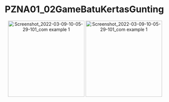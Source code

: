 # PZNA01_02GameBatuKertasGunting

<p align="center">
<img width="240" alt="Screenshot_2022-03-09-10-05-29-101_com example 1" src="https://user-images.githubusercontent.com/32328761/168956577-5997e303-f883-4102-9945-2b1b2228d521.jpg">
  <img width="240" alt="Screenshot_2022-03-09-10-05-29-101_com example 1" src="https://user-images.githubusercontent.com/32328761/168956588-f0051298-5695-4427-b8e0-714376a6fa58.jpg">

